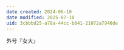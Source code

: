 ```yaml
---
date created: 2024-06-10
date modified: 2025-07-10
uid: 3cbbbd25-a78a-44cc-b641-21072a7946de
---
```


外号『女大』
